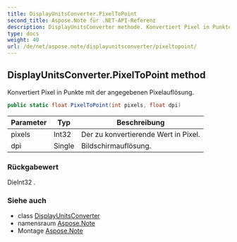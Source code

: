 ```yaml
---
title: DisplayUnitsConverter.PixelToPoint
second_title: Aspose.Note für .NET-API-Referenz
description: DisplayUnitsConverter methode. Konvertiert Pixel in Punkte mit der angegebenen Pixelauflösung.
type: docs
weight: 40
url: /de/net/aspose.note/displayunitsconverter/pixeltopoint/
---
```

## DisplayUnitsConverter.PixelToPoint method

Konvertiert Pixel in Punkte mit der angegebenen Pixelauflösung.

```csharp
public static float PixelToPoint(int pixels, float dpi)
```

| Parameter | Typ | Beschreibung |
| --- | --- | --- |
| pixels | Int32 | Der zu konvertierende Wert in Pixel. |
| dpi | Single | Bildschirmauflösung. |

### Rückgabewert

DieInt32 .

### Siehe auch

* class [DisplayUnitsConverter](../)
* namensraum [Aspose.Note](../../displayunitsconverter/)
* Montage [Aspose.Note](../../../)



